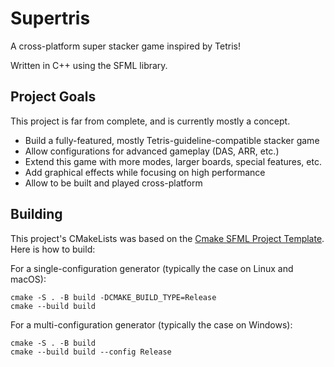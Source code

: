 # Supertris

A cross-platform super stacker game inspired by Tetris!

Written in C++ using the SFML library.

<!-- TODO: screenshot -->
<!-- TODO: controls and config info -->

## Project Goals

This project is far from complete, and is currently mostly a concept.

- Build a fully-featured, mostly Tetris-guideline-compatible stacker game
- Allow configurations for advanced gameplay (DAS, ARR, etc.)
- Extend this game with more modes, larger boards, special features, etc.
- Add graphical effects while focusing on high performance
- Allow to be built and played cross-platform

## Building

This project's CMakeLists was based on the [Cmake SFML Project Template](https://github.com/SFML/cmake-sfml-project). Here is how to build:

For a single-configuration generator (typically the case on Linux and macOS):
```
cmake -S . -B build -DCMAKE_BUILD_TYPE=Release
cmake --build build
```

For a multi-configuration generator (typically the case on Windows):
```
cmake -S . -B build
cmake --build build --config Release
```
